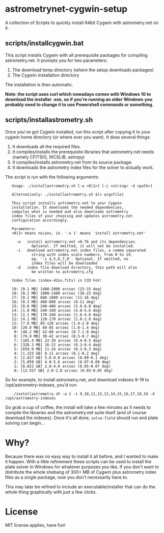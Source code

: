 # astrometrynet-cygwin-setup

A collection of Scripts to quickly install 64bit Cygwin with astrometry.net on it.

## scripts/installcygwin.bat

This script installs Cygwin with all prerequisite packages for compiling astrometry.net.
It prompts you for two parameters:

1. The download temp directory (where the setup downloads packages)
2. The Cygwin installation directory

The installation is then automatic.

__Note: the script uses curl which nowadays comes with Windows 10 to download the installer .exe, so if you're running an older Windows__
__you probably need to change it to use Powershell commands or something.__

## scripts/installastrometry.sh

Once you've got Cygwin installed, run this script after copying it to your cygwin home directory (or where ever you want).
It does several things:

1. It downloads all the required files.
2. It compiles/installs the prerequisite libraries that astrometry.net needs (namely CFITSIO, WCSLIB, astropy)
3. It compiles/installs astrometry.net from its source package.
4. It downloads the astrometry index files for the solver to actually work.

The script is run with the following arguments:

```
   Usage: ./installastrometry.sh [-a <0|1>] [-i <string> -d <path>]
   
   Alternatively: ./installastrometry.sh $(< argsfile)
  
   This script installs astrometry.net to your Cygwin
   installation. It downloads the needed dependencies,
   compiles what is needed and also downloads astrometry
   index files of your choosing and updates astrometry.net
   configuration accordingly.
  
   Parameters:
   <0|1> means no/yes, ie. '-a 1' means 'install astrometry.net'
  
     -a   install astrometry.net v0.76 and its dependencies.
            Optional. If omitted, it will not be installed.
     -i   download astrometry.net index files, a comma separated
            string with index scale numbers, from 0 to 19,
            eg. '-i 4,5,6,7,8'. Optional. If omitted, no
            index files will be downloaded
     -d   index file download directory, this path will also
            be written to astrometry.cfg
  
   Index files (index-42xx.fits) in CCD FoV:
  
   19: [0.1 MB] 1400-2000 arcsec (23-33 deg)
   18: [0.2 MB] 1000-1400 arcsec (16-23 deg)
   17: [0.2 MB] 680-1000 arcsec (11-16 deg)
   16: [0.3 MB] 480-680 arcsec (8-11 deg)
   15: [0.6 MB] 340-480 arcsec (5.6-8.0 deg)
   14: [1.0 MB] 240-340 arcsec (4.0-5.6 deg)
   13: [2.1 MB] 170-240 arcsec (2.8-4.0 deg)
   12: [4.1 MB] 120-170 arcsec (2.0-2.8 deg)
   11: [7.8 MB] 85-120 arcsec (1.4-2.0 deg)
   10: [20.0 MB] 60-85 arcsec (1.0-1.4 deg)
    9: [40.2 MB] 42-60 arcsec (0.7-1.0 deg)
    8: [79.9 MB] 30-42 arcsec (0.5-0.7 deg)
    7: [165.4 MB] 22-30 arcsec (0.4-0.5 deg)
    6: [328.3 MB] 16-22 arcsec (0.3-0.4 deg)
    5: [659.0 MB] 11-16 arcsec (0.2-0.3 deg)
    4: [1.323 GB] 8-11 arcsec (0.1-0.2 deg)
    3: [2.627 GB] 5.6-8.0 arcsec (0.09-0.1 deg)
    2: [5.059 GB] 4.0-5.6 arcsec (0.07-0.09 deg)
    1: [8.822 GB] 2.8-4.0 arcsec (0.05-0.07 deg)
    0: [13.557 GB] 2.0-2.8 arcsec (0.03-0.05 deg)
```

So for example, to install astrometry.net, and download indexes 9-19 to /opt/astrometry-indexes, you'd run:

```
   ./installastrometry.sh -a 1 -i 9,10,11,12,13,14,15,16,17,18,19 -d /opt/astrometry-indexes
```

Go grab a cup of coffee, the install will take a few minutes as it needs to compile the libraries
and the astrometry.net suite itself (and of course download the indexes).
Once it's all done, `solve-field` should run and plate solving can begin...

# Why?

Because there was no easy way to install it all before, and I wanted to make it happen.
With a little refinement these scripts can be used to install the plate solver in Windows for 
whatever purposes you like. If you don't want to distribute the whole shebang of 300+ MB of Cygwin
plus astrometry index files as a single package, now you don't necessarily have to.

This may later be refined to include an executable/installer that can do the whole thing graphically 
with just a few clicks.

# License

MIT license applies, have fun!
